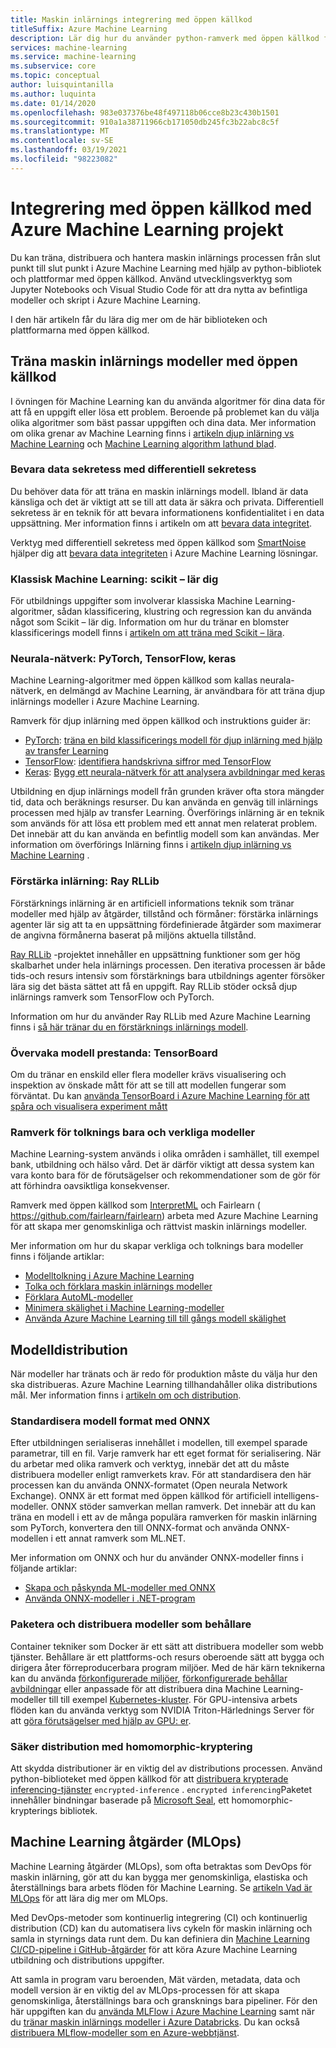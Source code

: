 ```yaml
---
title: Maskin inlärnings integrering med öppen källkod
titleSuffix: Azure Machine Learning
description: Lär dig hur du använder python-ramverk med öppen källkod för att träna, distribuera och hantera maskin inlärnings lösningar från slut punkt till slut punkt i Azure Machine Learning.
services: machine-learning
ms.service: machine-learning
ms.subservice: core
ms.topic: conceptual
author: luisquintanilla
ms.author: luquinta
ms.date: 01/14/2020
ms.openlocfilehash: 983e037376be48f497118b06cce8b23c430b1501
ms.sourcegitcommit: 910a1a38711966cb171050db245fc3b22abc8c5f
ms.translationtype: MT
ms.contentlocale: sv-SE
ms.lasthandoff: 03/19/2021
ms.locfileid: "98223082"
---
```

# <a name="open-source-integration-with-azure-machine-learning-projects"></a>Integrering med öppen källkod med Azure Machine Learning projekt

Du kan träna, distribuera och hantera maskin inlärnings processen från slut punkt till slut punkt i Azure Machine Learning med hjälp av python-bibliotek och plattformar med öppen källkod.  Använd utvecklingsverktyg som Jupyter Notebooks och Visual Studio Code för att dra nytta av befintliga modeller och skript i Azure Machine Learning.  

I den här artikeln får du lära dig mer om de här biblioteken och plattformarna med öppen källkod.

## <a name="train-open-source-machine-learning-models"></a>Träna maskin inlärnings modeller med öppen källkod

I övningen för Machine Learning kan du använda algoritmer för dina data för att få en uppgift eller lösa ett problem. Beroende på problemet kan du välja olika algoritmer som bäst passar uppgiften och dina data. Mer information om olika grenar av Machine Learning finns i [artikeln djup inlärning vs Machine Learning](./concept-deep-learning-vs-machine-learning.md) och [Machine Learning algorithm lathund blad](algorithm-cheat-sheet.md).

### <a name="preserve-data-privacy-using-differential-privacy"></a>Bevara data sekretess med differentiell sekretess

Du behöver data för att träna en maskin inlärnings modell. Ibland är data känsliga och det är viktigt att se till att data är säkra och privata. Differentiell sekretess är en teknik för att bevara informationens konfidentialitet i en data uppsättning. Mer information finns i artikeln om att [bevara data integritet](concept-differential-privacy.md). 

Verktyg med differentiell sekretess med öppen källkod som [SmartNoise](https://github.com/opendifferentialprivacy/smartnoise-core-python) hjälper dig att [bevara data integriteten](how-to-differential-privacy.md) i Azure Machine Learning lösningar.

### <a name="classical-machine-learning-scikit-learn"></a>Klassisk Machine Learning: scikit – lär dig

För utbildnings uppgifter som involverar klassiska Machine Learning-algoritmer, sådan klassificering, klustring och regression kan du använda något som Scikit – lär dig. Information om hur du tränar en blomster klassificerings modell finns i [artikeln om att träna med Scikit – lära](how-to-train-scikit-learn.md).

### <a name="neural-networks-pytorch-tensorflow-keras"></a>Neurala-nätverk: PyTorch, TensorFlow, keras

Machine Learning-algoritmer med öppen källkod som kallas neurala-nätverk, en delmängd av Machine Learning, är användbara för att träna djup inlärnings modeller i Azure Machine Learning.

Ramverk för djup inlärning med öppen källkod och instruktions guider är:

 *  [PyTorch](https://github.com/pytorch/pytorch): [träna en bild klassificerings modell för djup inlärning med hjälp av transfer Learning](how-to-train-pytorch.md) 
 *  [TensorFlow](https://github.com/tensorflow/tensorflow): [identifiera handskrivna siffror med TensorFlow](how-to-train-tensorflow.md)
 *  [Keras](https://github.com/keras-team/keras): [Bygg ett neurala-nätverk för att analysera avbildningar med keras](how-to-train-keras.md)

Utbildning en djup inlärnings modell från grunden kräver ofta stora mängder tid, data och beräknings resurser. Du kan använda en genväg till inlärnings processen med hjälp av transfer Learning. Överförings inlärning är en teknik som används för att lösa ett problem med ett annat men relaterat problem. Det innebär att du kan använda en befintlig modell som kan användas. Mer information om överförings Inlärning finns i [artikeln djup inlärning vs Machine Learning](concept-deep-learning-vs-machine-learning.md#what-is-transfer-learning) .

### <a name="reinforcement-learning-ray-rllib"></a>Förstärka inlärning: Ray RLLib

Förstärknings inlärning är en artificiell informations teknik som tränar modeller med hjälp av åtgärder, tillstånd och förmåner: förstärka inlärnings agenter lär sig att ta en uppsättning fördefinierade åtgärder som maximerar de angivna förmånerna baserat på miljöns aktuella tillstånd. 

[Ray RLLib](https://github.com/ray-project/ray) -projektet innehåller en uppsättning funktioner som ger hög skalbarhet under hela inlärnings processen. Den iterativa processen är både tids-och resurs intensiv som förstärknings bara utbildnings agenter försöker lära sig det bästa sättet att få en uppgift.  Ray RLLib stöder också djup inlärnings ramverk som TensorFlow och PyTorch.  

Information om hur du använder Ray RLLib med Azure Machine Learning finns i [så här tränar du en förstärknings inlärnings modell](how-to-use-reinforcement-learning.md).

### <a name="monitor-model-performance-tensorboard"></a>Övervaka modell prestanda: TensorBoard

Om du tränar en enskild eller flera modeller krävs visualisering och inspektion av önskade mått för att se till att modellen fungerar som förväntat. Du kan [använda TensorBoard i Azure Machine Learning för att spåra och visualisera experiment mått](./how-to-monitor-tensorboard.md)

### <a name="frameworks-for-interpretable-and-fair-models"></a>Ramverk för tolknings bara och verkliga modeller

Machine Learning-system används i olika områden i samhället, till exempel bank, utbildning och hälso vård. Det är därför viktigt att dessa system kan vara konto bara för de förutsägelser och rekommendationer som de gör för att förhindra oavsiktliga konsekvenser.

Ramverk med öppen källkod som [InterpretML](https://github.com/interpretml/interpret/) och Fairlearn ( https://github.com/fairlearn/fairlearn) arbeta med Azure Machine Learning för att skapa mer genomskinliga och rättvist maskin inlärnings modeller.

Mer information om hur du skapar verkliga och tolknings bara modeller finns i följande artiklar:

- [Modelltolkning i Azure Machine Learning](how-to-machine-learning-interpretability.md)
- [Tolka och förklara maskin inlärnings modeller](how-to-machine-learning-interpretability-aml.md)
- [Förklara AutoML-modeller](how-to-machine-learning-interpretability-automl.md)
- [Minimera skälighet i Machine Learning-modeller](concept-fairness-ml.md)
- [Använda Azure Machine Learning till till gångs modell skälighet](how-to-machine-learning-fairness-aml.md)

## <a name="model-deployment"></a>Modelldistribution

När modeller har tränats och är redo för produktion måste du välja hur den ska distribueras. Azure Machine Learning tillhandahåller olika distributions mål. Mer information finns i [artikeln om och distribution](./how-to-deploy-and-where.md).

### <a name="standardize-model-formats-with-onnx"></a>Standardisera modell format med ONNX

Efter utbildningen serialiseras innehållet i modellen, till exempel sparade parametrar, till en fil. Varje ramverk har ett eget format för serialisering. När du arbetar med olika ramverk och verktyg, innebär det att du måste distribuera modeller enligt ramverkets krav. För att standardisera den här processen kan du använda ONNX-formatet (Open neurala Network Exchange). ONNX är ett format med öppen källkod för artificiell intelligens-modeller. ONNX stöder samverkan mellan ramverk. Det innebär att du kan träna en modell i ett av de många populära ramverken för maskin inlärning som PyTorch, konvertera den till ONNX-format och använda ONNX-modellen i ett annat ramverk som ML.NET.

Mer information om ONNX och hur du använder ONNX-modeller finns i följande artiklar:

- [Skapa och påskynda ML-modeller med ONNX](concept-onnx.md)
- [Använda ONNX-modeller i .NET-program](how-to-use-automl-onnx-model-dotnet.md)

### <a name="package-and-deploy-models-as-containers"></a>Paketera och distribuera modeller som behållare

Container tekniker som Docker är ett sätt att distribuera modeller som webb tjänster. Behållare är ett plattforms-och resurs oberoende sätt att bygga och dirigera åter förreproducerbara program miljöer. Med de här kärn teknikerna kan du använda [förkonfigurerade miljöer](./how-to-use-environments.md), [förkonfigurerade behållar avbildningar](./how-to-deploy-custom-docker-image.md) eller anpassade för att distribuera dina Machine Learning-modeller till till exempel [Kubernetes-kluster](./how-to-deploy-azure-kubernetes-service.md?tabs=python). För GPU-intensiva arbets flöden kan du använda verktyg som NVIDIA Triton-Härlednings Server för att [göra förutsägelser med hjälp av GPU: er](how-to-deploy-with-triton.md?tabs=python).

### <a name="secure-deployments-with-homomorphic-encryption"></a>Säker distribution med homomorphic-kryptering

Att skydda distributioner är en viktig del av distributions processen. Använd python-biblioteket med öppen källkod för att [distribuera krypterade inferencing-tjänster](how-to-homomorphic-encryption-seal.md) `encrypted-inference` . `encrypted inferencing`Paketet innehåller bindningar baserade på [Microsoft Seal](https://github.com/Microsoft/SEAL), ett homomorphic-krypterings bibliotek.

## <a name="machine-learning-operations-mlops"></a>Machine Learning åtgärder (MLOps)

Machine Learning åtgärder (MLOps), som ofta betraktas som DevOps för maskin inlärning, gör att du kan bygga mer genomskinliga, elastiska och återställnings bara arbets flöden för Machine Learning. Se [artikeln Vad är MLOps](./concept-model-management-and-deployment.md) för att lära dig mer om MLOps. 

Med DevOps-metoder som kontinuerlig integrering (CI) och kontinuerlig distribution (CD) kan du automatisera livs cykeln för maskin inlärning och samla in styrnings data runt dem. Du kan definiera din [Machine Learning CI/CD-pipeline i GitHub-åtgärder](./how-to-github-actions-machine-learning.md) för att köra Azure Machine Learning utbildning och distributions uppgifter. 

Att samla in program varu beroenden, Mät värden, metadata, data och modell version är en viktig del av MLOps-processen för att skapa genomskinliga, återställnings bara och gransknings bara pipeliner. För den här uppgiften kan du [använda MLFlow i Azure Machine Learning](how-to-use-mlflow.md) samt när du [tränar maskin inlärnings modeller i Azure Databricks](./how-to-use-mlflow-azure-databricks.md). Du kan också [distribuera MLflow-modeller som en Azure-webbtjänst](how-to-deploy-mlflow-models.md). 
